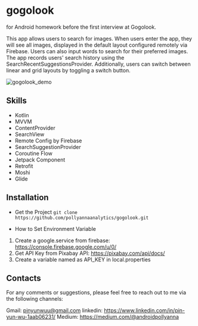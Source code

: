 # gogolook
for Android homework before the first interview at Gogolook.

This app allows users to search for images. When users enter the app, 
they will see all images, displayed in the default layout configured
remotely via Firebase. Users can also input words to search for their
preferred images. The app records users' search history using the
SearchRecentSuggestionsProvider. Additionally, users can switch between
linear and grid layouts by toggling a switch button.


![gogolook_demo](https://github.com/pollyannaanalytics/gogolook/assets/114213570/ebb84ec8-79a7-4324-8363-556e73f6c8dd)


## Skills
* Kotlin
* MVVM
* ContentProvider
* SearchView
* Remote Config by Firebase
* SearchSuggestionProvider
* Coroutine Flow
* Jetpack Component
* Retrofit
* Moshi
* Glide

## Installation
* Get the Project
``git clone https://github.com/pollyannaanalytics/gogolook.git``

* How to Set Environment Variable
1. Create a google.service from firebase: https://console.firebase.google.com/u/0/
2. Get API Key from Pixabay API: https://pixabay.com/api/docs/
3. Create a variable named as API_KEY in local.properties

## Contacts

For any comments or suggestions, please feel free to reach out to me via the following channels:

Gmail: pinyunwuu@gmail.com
linkedin: https://www.linkedin.com/in/pin-yun-wu-1aab06231/
Medium: https://medium.com/@androidpollyanna

